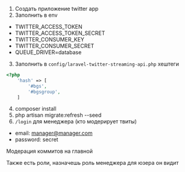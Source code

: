 1) Создать приложение twitter app
2) Заполнить в env

* TWITTER_ACCESS_TOKEN
* TWITTER_ACCESS_TOKEN_SECRET
* TWITTER_CONSUMER_KEY
* TWITTER_CONSUMER_SECRET
* QUEUE_DRIVER=database

3) Заполнить в `config/laravel-twitter-streaming-api.php` хештеги
```php
<?php
    'hash' => [
        '#bgs',
        '#bgsgroup',
    ]
```

4) composer install
5) php artisan migrate:refresh --seed
6) `/login` для менеджера (кто модерирует твиты)

* email: manager@manager.com
* password: secret

Модерация коммитов на главной


Также есть роли, назначешь роль менеджера для юзера он видит 